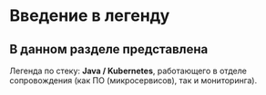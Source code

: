 # Введение в легенду

## В данном разделе представлена

Легенда по стеку: **Java / Kubernetes**, работающего в отделе сопровождения (как ПО (микросервисов), так и мониторинга).
